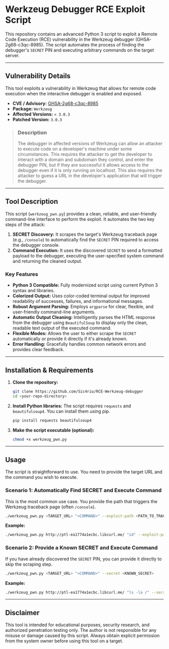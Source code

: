 # Werkzeug Debugger RCE Exploit Script

This repository contains an advanced Python 3 script to exploit a Remote Code Execution (RCE) vulnerability in the Werkzeug debugger (GHSA-2g68-c3qc-8985). The script automates the process of finding the debugger's `SECRET` PIN and executing arbitrary commands on the target server.


---

## Vulnerability Details

This tool exploits a vulnerability in Werkzeug that allows for remote code execution when the interactive debugger is enabled and exposed.

- **CVE / Advisory:** [GHSA-2g68-c3qc-8985](https://github.com/advisories/GHSA-2g68-c3qc-8985)
- **Package:** `Werkzeug`
- **Affected Versions:** `< 3.0.3`
- **Patched Version:** `3.0.3`

> ### Description
>
> The debugger in affected versions of Werkzeug can allow an attacker to execute code on a developer's machine under some circumstances. This requires the attacker to get the developer to interact with a domain and subdomain they control, and enter the debugger PIN, but if they are successful it allows access to the debugger even if it is only running on localhost. This also requires the attacker to guess a URL in the developer's application that will trigger the debugger.

---

## Tool Description

This script (`werkzeug_pwn.py`) provides a clean, reliable, and user-friendly command-line interface to perform the exploit. It automates the two key steps of the attack:

1.  **SECRET Discovery:** It scrapes the target's Werkzeug traceback page (e.g., `/console`) to automatically find the `SECRET` PIN required to access the debugger console.
2.  **Command Execution:** It uses the discovered `SECRET` to send a formatted payload to the debugger, executing the user-specified system command and returning the cleaned output.

### Key Features

- **Python 3 Compatible:** Fully modernized script using current Python 3 syntax and libraries.
- **Colorized Output:** Uses color-coded terminal output for improved readability of successes, failures, and informational messages.
- **Robust Argument Parsing:** Employs `argparse` for clear, flexible, and user-friendly command-line arguments.
- **Automatic Output Cleaning:** Intelligently parses the HTML response from the debugger using `BeautifulSoup` to display only the clean, readable text output of the executed command.
- **Flexible Modes:** Allows the user to either scrape the `SECRET` automatically or provide it directly if it's already known.
- **Error Handling:** Gracefully handles common network errors and provides clear feedback.

---

## Installation & Requirements

1.  **Clone the repository:**
    ```bash
    git clone https://github.com/Sic4rio/RCE-Werkzeug-debugger
    cd <your-repo-directory>
    ```

2.  **Install Python libraries:**
    The script requires `requests` and `beautifulsoup4`. You can install them using pip.
    ```bash
    pip install requests beautifulsoup4
    ```

3.  **Make the script executable (optional):**
    ```bash
    chmod +x werkzeug_pwn.py
    ```

---

## Usage

The script is straightforward to use. You need to provide the target URL and the command you wish to execute.

### Scenario 1: Automatically Find SECRET and Execute Command

This is the most common use case. You provide the path that triggers the Werkzeug traceback page (often `/console`).

```bash
./werkzeug_pwn.py <TARGET_URL> "<COMMAND>" --exploit-path <PATH_TO_TRACEBACK>
```

**Example:**

```bash
./werkzeug_pwn.py http://ptl-ea1774a1ecbc.libcurl.me/ "id" --exploit-path /console
```

### Scenario 2: Provide a Known SECRET and Execute Command

If you have already discovered the `SECRET` PIN, you can provide it directly to skip the scraping step.

```bash
./werkzeug_pwn.py <TARGET_URL> "<COMMAND>" --secret <KNOWN_SECRET>
```

**Example:**

```bash
./werkzeug_pwn.py http://ptl-ea1774a1ecbc.libcurl.me/ "ls -la /" --secret M1hM1fnGaPJcYnDo5i5u
```

---

## Disclaimer

This tool is intended for educational purposes, security research, and authorized penetration testing only. The author is not responsible for any misuse or damage caused by this script. Always obtain explicit permission from the system owner before using this tool on a target.
